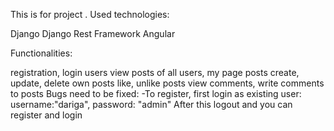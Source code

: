 This is for project . Used technologies: 

Django
Django Rest Framework
Angular

Functionalities:

registration, login users
view posts of all users, my page posts
create, update, delete own posts
like, unlike posts
view comments, write comments to posts
Bugs need to be fixed: -To register, first login as existing user: username:"dariga", password: "admin" After this logout and you can register and login
